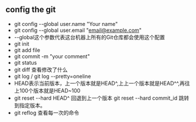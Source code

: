 ## config the git

* git config --global user.name "Your name"
* git config --global user.email "email@example.com"
* --global这个参数代表这台机器上所有的Git仓库都会使用这个配置
* git init
* git add file
* git commit -m "your comment"
* git status
* git diff 查看修改了什么
* git log / git log --pretty=oneline
* HEAD表示当前版本，上一个版本就是HEAD^,上上一个版本就是HEAD^^,再往上100个版本就是HEAD~100
* git reset --hard HEAD^ 回退到上一个版本 git reset --hard commit_id 跳转到指定版本。
* git reflog 查看每一次的命令
